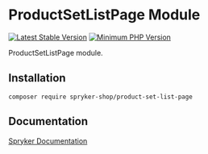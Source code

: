 # ProductSetListPage Module
[![Latest Stable Version](https://poser.pugx.org/spryker-shop/product-set-list-page/v/stable.svg)](https://packagist.org/packages/spryker-shop/product-set-list-page)
[![Minimum PHP Version](https://img.shields.io/badge/php-%3E%3D%208.0-8892BF.svg)](https://php.net/)

ProductSetListPage module.

## Installation

```
composer require spryker-shop/product-set-list-page
```

## Documentation

[Spryker Documentation](https://docs.spryker.com)
